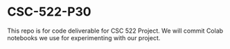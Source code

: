 # CSC-522-P30
This repo is for code deliverable for CSC 522 Project. We will commit Colab notebooks we use for experimenting with our project.
